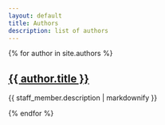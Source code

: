 ```yaml
---
layout: default
title: Authors
description: list of authors
---
```


{% for author in site.authors %}
  <h2>
    <a href="{{ author.url }}">
      {{ author.title }}
    </a>
  </h2>
  <p>{{ staff_member.description | markdownify }}</p>
{% endfor %}